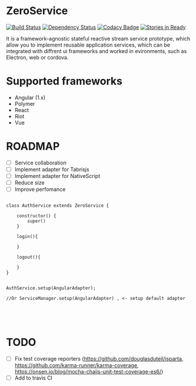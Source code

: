 # ZeroService

[![Build Status](https://travis-ci.org/westtrade/zeroservice.svg?branch=master)](https://travis-ci.org/westtrade/zeroservice)
[![Dependency Status](https://gemnasium.com/badges/github.com/westtrade/zeroservice.svg)](https://gemnasium.com/github.com/westtrade/zeroservice)
[![Codacy Badge](https://api.codacy.com/project/badge/Grade/6c5b28e6096b4527b40ecef26061d784)](https://www.codacy.com/app/westtrade/zeroservice?utm_source=github.com&amp;utm_medium=referral&amp;utm_content=westtrade/zeroservice&amp;utm_campaign=Badge_Grade)
[![Stories in Ready](https://badge.waffle.io/westtrade/zeroservice.svg?label=ready&title=Ready)](http://waffle.io/westtrade/zeroservice)

It is a framework-agnostic stateful reactive stream service prototype, which
allow you to implement reusable application services, which can be integrated
with diffrent ui frameworks and worked in evironments, such as Electron, web or
cordova.

# Supported frameworks

- Angular (1.x)
- Polymer
- React
- Riot
- Vue

# ROADMAP

- [ ] Service collaboration
- [ ] Implement adapter for Tabrisjs
- [ ] Implement adapter for NativeScript
- [ ] Reduce size
- [ ] Improve perfomance

```

class AuthService extends ZeroService {

	constructor() {
		super()
	}

	login(){

	}

	logout(){

	}
}


AuthService.setup(AngularAdapter);

//Or ServiceManager.setup(AngularAdapter) , <- setup default adapter





```


# TODO
- [ ] Fix test coverage reporters (https://github.com/douglasduteil/isparta, https://github.com/karma-runner/karma-coverage, https://onsen.io/blog/mocha-chaijs-unit-test-coverage-es6/)
- [ ] Add to travis CI
